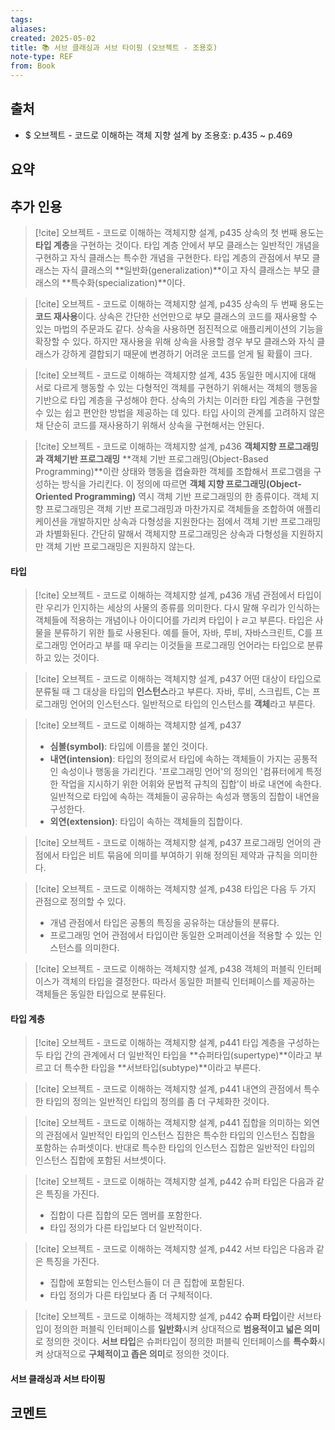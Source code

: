 ```yaml
---
tags:
aliases: 
created: 2025-05-02
title: 📚 서브 클래싱과 서브 타이핑 (오브젝트 - 조용호)
note-type: REF
from: Book
---
```


## 출처
- $ 오브젝트 - 코드로 이해하는 객체 지향 설계 by 조용호: p.435 ~ p.469
## 요약

## 추가 인용
>[!cite] 오브젝트 - 코드로 이해하는 객체지향 설계, p435
>상속의 첫 번째 용도는 **타입 계층**을 구현하는 것이다. 타입 계층 안에서 부모 클래스는 일반적인 개념을 구현하고 자식 클래스는 특수한 개념을 구현한다. 타입 계층의 관점에서 부모 클래스는 자식 클래스의 **일반화(generalization)**이고 자식 클래스는 부모 클래스의 **특수화(specialization)**이다.

>[!cite] 오브젝트 - 코드로 이해하는 객체지향 설계, p435
>상속의 두 번째 용도는 **코드 재사용**이다. 상속은 간단한 선언만으로 부모 클래스의 코드를 재사용할 수 있는 마법의 주문과도 같다. 상속을 사용하면 점진적으로 애플리케이션의 기능을 확장할 수 있다. 하지만 재사용을 위해 상속을 사용할 경우 부모 클래스와 자식 클래스가 강하게 결합되기 때문에 변경하기 어려운 코드를 얻게 될 확률이 크다.

>[!cite] 오브젝트 - 코드로 이해하는 객체지향 설계, 435
>동일한 메시지에 대해 서로 다르게 행동할 수 있는 다형적인 객체를 구현하기 위해서는 객체의 행동을 기반으로 타입 계층을 구성해야 한다. 상속의 가치는 이러한 타입 계층을 구현할 수 있는 쉽고 편안한 방법을 제공하는 데 있다. 타입 사이의 관계를 고려하지 않은 채 단순히 코드를 재사용하기 위해서 상속을 구현해서는 안된다.

>[!cite] 오브젝트 - 코드로 이해하는 객체지향 설계, p436
>**객체지향 프로그래밍과 객체기반 프로그래밍**
>**객체 기반 프로그래밍(Object-Based Programming)**이란 상태와 행동을 캡슐화한 객체를 조합해서 프로그램을 구성하는 방식을 가리킨다. 이 정의에 따르면 **객체 지향 프로그래밍(Object-Oriented Programming)** 역시 객체 기반 프로그래밍의 한 종류이다. 객체 지향 프로그래밍은 객체 기반 프로그래밍과 마찬가지로 객체들을 조합하여 애플리케이션을 개발하지만 상속과 다형성을 지원한다는 점에서 객체 기반 프로그래밍과 차별화된다. 간단히 말해서 객체지향 프로그래밍은 상속과 다형성을 지원하지만 객체 기반 프로그래밍은 지원하지 않는다.
>

#### 타입

>[!cite] 오브젝트 - 코드로 이해하는 객체지향 설계, p436
>개념 관점에서 타입이란 우리가 인지하는 세상의 사물의 종류를 의미한다. 다시 말해 우리가 인식하는 객체들에 적용하는 개념이나 아이디어를 가리켜 타입이ㅏㄹ고 부른다. 타입은 사물을 분류하기 위한 틀로 사용된다. 예를 들어, 자바, 루비, 자바스크린트, C를 프로그래밍 언어라고 부를 때 우리는 이것들을 프로그래밍 언어라는 타입으로 분류하고 있는 것이다.

>[!cite] 오브젝트 - 코드로 이해하는 객체지향 설계, p437
>어떤 대상이 타입으로 분류될 때 그 대상을 타입의 **인스턴스**라고 부른다. 자바, 루비, 스크립트, C는 프로그래밍 언어의 인스턴스다. 일반적으로 타입의 인스턴스를 **객체**라고 부른다.

>[!cite] 오브젝트 - 코드로 이해하는 객체지향 설계, p437
>- **심볼(symbol)**: 타입에 이름을 붙인 것이다.
>- **내연(intension)**: 타입의 정의로서 타입에 속하는 객체들이 가지는 공통적인 속성이나 행동을 가리킨다. '프로그래밍 언어'의 정의인 '컴퓨터에게 특정한 작업을 지시하기 위한 어휘와 문법적 규칙의 집합'이 바로 내연에 속한다. 일반적으로 타입에 속하는 객체들이 공유하는 속성과 행동의 집합이 내연을 구성한다.
>- **외연(extension)**: 타입이 속하는 객체들의 집합이다.

>[!cite] 오브젝트 - 코드로 이해하는 객체지향 설계, p437
>프로그래밍 언어의 관점에서 타입은 비트 묶음에 의미를 부여하기 위해 정의된 제약과 규칙을 의미한다.

>[!cite] 오브젝트 - 코드로 이해하는 객체지향 설계, p438
> 타입은 다음 두 가지 관점으로 정의할 수 있다.
> - 개념 관점에서 타입은 공통의 특징을 공유하는 대상들의 분류다.
> - 프로그래밍 언어 관점에서 타입이란 동일한 오퍼레이션을 적용할 수 있는 인스턴스를 의미한다.

>[!cite] 오브젝트 - 코드로 이해하는 객체지향 설계, p438
>객체의 퍼블릭 인터페이스가 객체의 타입을 결정한다. 따라서 동일한 퍼블릭 인터페이스를 제공하는 객체들은 동일한 타입으로 분류된다.

#### 타입 계층

>[!cite] 오브젝트 - 코드로 이해하는 객체지향 설계, p441
>타입 계층을 구성하는 두 타입 간의 관계에서 더 일반적인 타입을 **슈퍼타입(supertype)**이라고 부르고 더 특수한 타입을 **서브타입(subtype)**이라고 부른다. 

>[!cite] 오브젝트 - 코드로 이해하는 객체지향 설계, p441
>내연의 관점에서 특수한 타입의 정의는 일반적인 타입의 정의를 좀 더 구체화한 것이다.

>[!cite] 오브젝트 - 코드로 이해하는 객체지향 설계, p441
>집합을 의미하는 외연의 관점에서 일반적인 타입의 인스턴스 집한은 특수한 타입의 인스턴스 집합을 포함하는 슈퍼셋이다. 반대로 특수한 타입의 인스턴스 집합은 일반적인 타입의 인스턴스 집합에 포함된 서브셋이다.

>[!cite] 오브젝트 - 코드로 이해하는 객체지향 설계, p442
>슈퍼 타입은 다음과 같은 특징을 가진다.
>- 집합이 다른 집합의 모든 멤버를 포함한다.
>- 타입 정의가 다른 타입보다 더 일반적이다.

>[!cite] 오브젝트 - 코드로 이해하는 객체지향 설계, p442
>서브 타입은 다음과 같은 특징을 가진다.
>- 집합에 포함되는 인스턴스들이 더 큰 집합에 포함된다.
>- 타입 정의가 다른 타입보다 좀 더 구체적이다.

>[!cite] 오브젝트 - 코드로 이해하는 객체지향 설계, p442
>**슈퍼 타입**이란 서브타입이 정의한 퍼블릭 인터페이스를 **일반화**시켜 상대적으로 **범용적이고 넓은 의미**로 정의한 것이다.
>**서브 타입**은 슈퍼타입이 정의한 퍼블릭 인터페이스를 **특수화**시켜 상대적으로 **구체적이고 좁은 의미**로 정의한 것이다.

#### 서브 클래싱과 서브 타이핑



## 코멘트
